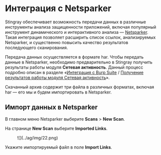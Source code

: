 # Интеграция с Netsparker

Stingray обеспечивает возможность передачи данных в различные инструменты анализа защищенности приложений, включая популярный инструмент динамического и интерактивного анализа — [Netsparker](https://www.netsparker.com/). Такая интеграция позволяет расширить список ссылок, анализируемых Netsparker, и существенно повысить качество результатов последующего сканирования. 

Передача данных осуществляется в формате har. Чтобы передать данные в Netsparker, необходимо предварительно в Stingray получить результаты работы модуля **Сетевая активность**. Данный процесс подробно описан в разделе «[Интеграция c Burp Suite](../integraciya_c_burp_suite/#c-burp-suite) / [Получение результатов работы модуля Сетевая активность](../integraciya_c_burp_suite/#_1)».

Скачанный архив содержит три файла в различных форматах, включая har — его мы и будем импортировать в Netsparker.

## Импорт данных в Netsparker

В главном меню Netsparker выберите **Scans** > **New Scan**.

На странице **New Scan** выберите **Imported Links**.

<figure markdown>
![](../ag/img/22.png)
</figure>

Укажите импортируемый файл в поле **Import Links**.
